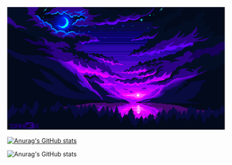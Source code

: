 <img src="https://github.com/ChristopherBenton145/ChristopherBenton145/blob/main/images/github-background.gif" />

[![Anurag's GitHub stats](https://github-readme-stats.vercel.app/api?username=ChristopherBenton145)](https://github.com/anuraghazra/github-readme-stats)

![Anurag's GitHub stats](https://github-readme-stats.vercel.app/api?username=anuraghazra&show_icons=true)
